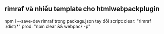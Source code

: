rimraf và nhiều template cho htmlwebpackplugin
-----------------------------------------------------
npm i --save-dev rimraf
trong package.json tay đổi script:
clear: "rimraf ./dist/*"
prod: "npm clear && webpack -p"